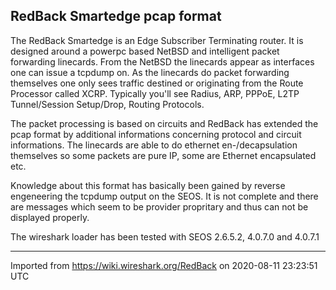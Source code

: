 ## RedBack Smartedge pcap format

The RedBack Smartedge is an Edge Subscriber Terminating router. It is designed around a powerpc based NetBSD and intelligent packet forwarding linecards. From the NetBSD the linecards appear as interfaces one can issue a tcpdump on. As the linecards do packet forwarding themselves one only sees traffic destined or originating from the Route Processor called XCRP. Typically you'll see Radius, ARP, PPPoE, L2TP Tunnel/Session Setup/Drop, Routing Protocols.

The packet processing is based on circuits and RedBack has extended the pcap format by additional informations concerning protocol and circuit informations. The linecards are able to do ethernet en-/decapsulation themselves so some packets are pure IP, some are Ethernet encapsulated etc.

Knowledge about this format has basically been gained by reverse engeneering the tcpdump output on the SEOS. It is not complete and there are messages which seem to be provider propritary and thus can not be displayed properly.

The wireshark loader has been tested with SEOS 2.6.5.2, 4.0.7.0 and 4.0.7.1

---

Imported from https://wiki.wireshark.org/RedBack on 2020-08-11 23:23:51 UTC
